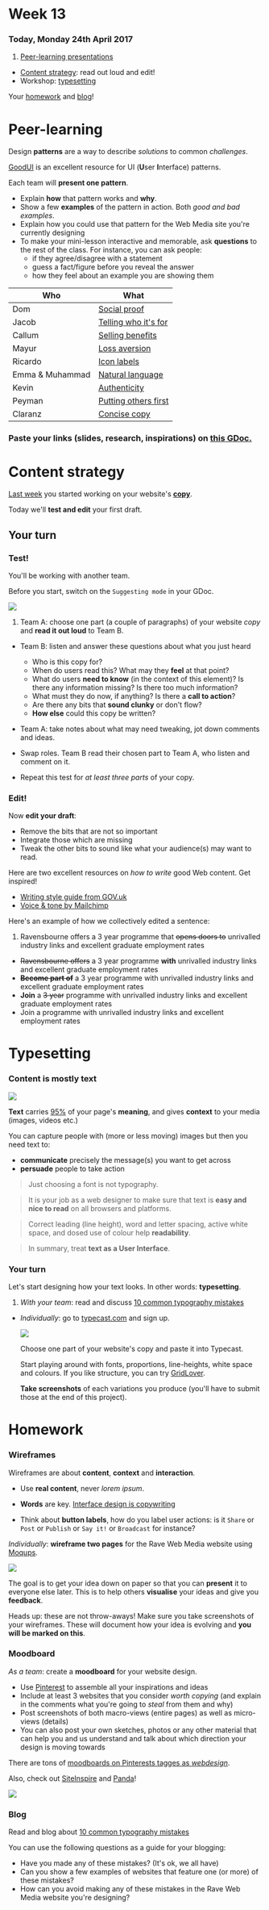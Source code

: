 # Week 13

### Today, Monday 24th April 2017

1. [Peer-learning presentations](#peer-learning) 
* [Content strategy](#content-strategy): read out loud and edit!
* Workshop: [typesetting](#typesetting)

Your [homework](#homework) and [blog](#blog)!


# Peer-learning

Design **patterns** are a way to describe *solutions* to common *challenges*. 

[GoodUI](http://goodui.org) is an excellent resource for UI (**U**ser **I**nterface) patterns.

Each team will **present one pattern**. 

* Explain **how** that pattern works and **why**. 
* Show a few **examples** of the pattern in action. Both *good and bad examples*.   
* Explain how you could use that pattern for the Web Media site you're currently designing
* To make your mini-lesson interactive and memorable, ask **questions** to the rest of the class. For instance, you can ask people:
	* if they agree/disagree with a statement
	* guess a fact/figure before you reveal the answer
 	* how they feel about an example you are showing them

Who | What
--- | ----
Dom  | [Social proof](http://goodui.org/#4)
Jacob | [Telling who it's for](http://goodui.org/#9)
Callum | [Selling benefits](http://goodui.org/#24)
Mayur | [Loss aversion](http://goodui.org/#30)
Ricardo | [Icon labels](http://goodui.org/#47) 
Emma & Muhammad | [Natural language](http://goodui.org/#48)
Kevin | [Authenticity](http://goodui.org/#65) 
Peyman | [Putting others first](http://goodui.org/#67)
Claranz | [Concise copy](http://goodui.org/#69)

### Paste your links (slides, research, inspirations) on [this GDoc.](https://docs.google.com/document/d/1HIpwLhBqKPyxLBTkOX0eIQckrT1QEJfbqi4eUmICmZ4/edit?usp=sharing)


# Content strategy

[Last week](../12) you started working on your website's [**copy**](../12#copy). 

Today we'll **test and edit** your first draft.

## Your turn

### Test!

You'll be working with another team. 

Before you start, switch on the `Suggesting mode` in your GDoc.

![](assets/suggesting.png)

1. Team A: choose one part (a couple of paragraphs) of your website *copy* and **read it out loud** to Team B.
* Team B: listen and answer these questions about what you just heard 

	* Who is this copy for?
	* When do users read this? What may they **feel** at that point?
	* What do users **need to know** (in the context of this element)? Is there any information missing? Is there too much information?
	* What must they do now, if anything? Is there a **call to action**? 
	* Are there any bits that **sound clunky** or don't flow?
	* **How else** could this copy be written?
* Team A: take notes about what may need tweaking, jot down comments and ideas.
* Swap roles. Team B read their chosen part to Team A, who listen and comment on it.
* Repeat this test for *at least three parts* of your copy.

### Edit!

Now **edit your draft**: 

* Remove the bits that are not so important
* Integrate those which are missing
* Tweak the other bits to sound like what your audience(s) may want to read.

Here are two excellent resources on *how to write* good Web content. Get inspired!

* [Writing style guide from GOV.uk](https://www.gov.uk/guidance/content-design/writing-for-gov-uk)
* [Voice & tone by Mailchimp](http://styleguide.mailchimp.com/voice-and-tone)

Here's an example of how we collectively edited a sentence:

1. Ravensbourne offers a 3 year programme that <del>opens doors to</del> unrivalled industry links and excellent graduate employment rates
* <del>Ravensbourne offers</del> a 3 year programme **with** unrivalled industry links and excellent graduate employment rates 
* <del>**Become part of**</del> a 3 year programme with unrivalled industry links and excellent graduate employment rates
* **Join** a <del>3 year</del> programme with unrivalled industry links and excellent graduate employment rates 
* Join a programme with unrivalled industry links and excellent employment rates 


# Typesetting

### Content is mostly **text**

[![](assets/95-percent-typography.png)](https://ia.net/know-how/the-web-is-all-about-typography-period)

**Text** carries [95%](https://ia.net/know-how/the-web-is-all-about-typography-period) of your page's **meaning**, and gives **context** to your media (images, videos etc.)

You can capture people with (more or less moving) images but then you need text to:

* **communicate** precisely the message(s) you want to get across 
* **persuade** people to take action

> Just choosing a font is not typography.

> It is your job as a web designer to make sure that text is **easy and nice to read** on all browsers and platforms. 

> Correct leading (line height), word and letter spacing, active white space, and dosed use of colour help **readability**.

> In summary, treat **text as a User Interface**.

### Your turn

Let's start designing how your text looks. In other words: **typesetting**.

1. *With your team*: read and discuss [10 common typography mistakes](http://www.thedesigncubicle.com/2008/12/10-common-typography-mistakes/)
* *Individually*: go to [typecast.com](https://typecast.com) and sign up. 

	[![](assets/typecast.png)](https://typecast.com)

	Choose one part of your website's copy and paste it into Typecast. 

	Start playing around with fonts, proportions, line-heights, white space and colours. If you like structure, you can try [GridLover](http://www.gridlover.net/try).
	
	**Take screenshots** of each variations you produce (you'll have to submit those at the end of this project).


# Homework

### Wireframes

Wireframes are about **content**, **context** and **interaction**. 

* Use **real content**, never *lorem ipsum*. 
	
* **Words** are key. [Interface design is copywriting](https://gettingreal.37signals.com/ch09_Copywriting_is_Interface_Design.php)
	
* Think about **button labels**, how do you label user actions: is it `Share` or `Post` or `Publish` or `Say it!` or `Broadcast` for instance?  

*Individually*: **wireframe two pages** for the Rave Web Media website using [Moqups](https://moqups.com/).

[![](assets/moqups.png)](https://moqups.com/)

The goal is to get your idea down on paper so that you can **present** it to everyone else later. This is to help others **visualise** your ideas and give you **feedback**. 

Heads up: these are not throw-aways! Make sure you take screenshots of your wireframes. These will document how your idea is evolving and **you will be marked on this**.

### Moodboard

*As a team*: create a **moodboard** for your website design.

* Use [Pinterest](https://www.pinterest.com) to assemble all your inspirations and ideas
* Include at least 3 websites that you consider *worth copying* (and explain in the comments what you're going to *steal* from them and why)
* Post screenshots of both macro-views (entire pages) as well as micro-views (details)
* You can also post your own sketches, photos or any other material that can help you and us understand and talk about which direction your design is moving towards

There are tons of [moodboards on Pinterests tagges as *webdesign*](https://www.pinterest.com/search/boards/?q=webdesign).

Also, check out [SiteInspire](http://www.siteinspire.com) and [Panda](https://usepanda.com)!

![](assets/site-inspire.png)

### Blog

Read and blog about [10 common typography mistakes](http://www.thedesigncubicle.com/2008/12/10-common-typography-mistakes/)

You can use the following questions as a guide for your blogging:

* Have you made any of these mistakes? (It's ok, we all have) 
* Can you show a few examples of websites that feature one (or more) of these mistakes?
* How can you avoid making any of these mistakes in the Rave Web Media website you're designing?
